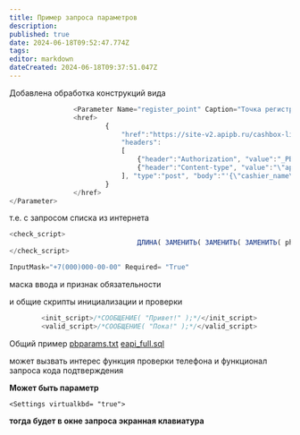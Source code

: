 ```yaml
---
title: Пример запроса параметров
description: 
published: true
date: 2024-06-18T09:52:47.774Z
tags: 
editor: markdown
dateCreated: 2024-06-18T09:37:51.047Z
---
```


Добавлена обработка конструкций вида
```js
				<Parameter Name="register_point" Caption="Точка регистрации" Description="Канал регистрации" TypeValue="String" Required= "True" >
				<href>
						{ 
							"href":"https://site-v2.apipb.ru/cashbox-list", 
							"headers":
							[
								{"header":"Authorization", "value":"_PBTOKEN"}, 
							   	{"header":"Content-type", "value":"\"application/json\""}
							], "type":"post", "body":"'{\"cashier_name\": \"Иван Иванов\"}'", "data":"list", "code":"id", "name":"name" 
						}
				</href>
</Parameter>
```

т.е. с запросом списка из интернета

```js
<check_script>
								ДЛИНА( ЗАМЕНИТЬ( ЗАМЕНИТЬ( ЗАМЕНИТЬ( phone, '(', '' ), ')', '' ), '-', '' ) ) >= 9;
</check_script>
```

```js
InputMask="+7(000)000-00-00" Required= "True"
```
маска ввода и признак обязательности



и общие скрипты инициализации и проверки
```js
		<init_script>/*СООБЩЕНИЕ( "Привет!" );*/</init_script>
		<valid_script>/*СООБЩЕНИЕ( "Пока!" );*/</valid_script>
```

Общий пример
[pbparams.txt](/images/dev/extparams/pbparams.txt)
[eapi_full.sql](/images/dev/extparams/eapi_full.sql)

может вызвать интерес функция проверки телефона и функционал запроса кода подтверждения


**Может быть параметр**
```
<Settings virtualkbd= "true">
```
**тогда будет в окне запроса экранная клавиатура**